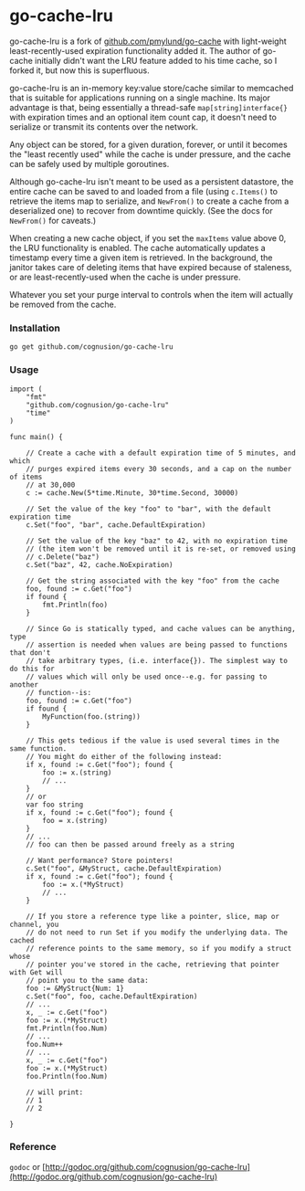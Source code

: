# go-cache-lru

go-cache-lru is a fork of [github.com/pmylund/go-cache](http://github.com/pmylund/go-cache) with light-weight 
least-recently-used expiration functionality added it. The author of go-cache 
initially didn't want the LRU feature added to his time cache, so I forked it, but now
this is superfluous.

go-cache-lru is an in-memory key:value store/cache similar to memcached that is
suitable for applications running on a single machine. Its major advantage is
that, being essentially a thread-safe `map[string]interface{}` with expiration
times and an optional item count cap, it doesn't need to serialize or transmit 
its contents over the network.

Any object can be stored, for a given duration, forever, or until it becomes the
"least recently used" while the cache is under pressure, and the cache can be
safely used by multiple goroutines.

Although go-cache-lru isn't meant to be used as a persistent datastore, the entire
cache can be saved to and loaded from a file (using `c.Items()` to retrieve the
items map to serialize, and `NewFrom()` to create a cache from a deserialized
one) to recover from downtime quickly. (See the docs for `NewFrom()` for caveats.)

When creating a new cache object, if you set the `maxItems` value above 0, the LRU
functionality is enabled. The cache automatically updates a timestamp every time 
a given item is retrieved. In the background, the janitor takes care of deleting items
that have expired because of staleness, or are least-recently-used when the cache is
under pressure.

Whatever you set your purge interval to controls when the item will actually be 
removed from the cache.


### Installation

`go get github.com/cognusion/go-cache-lru`

### Usage

	import (
		"fmt"
		"github.com/cognusion/go-cache-lru"
		"time"
	)

	func main() {

		// Create a cache with a default expiration time of 5 minutes, and which
		// purges expired items every 30 seconds, and a cap on the number of items 
		// at 30,000
		c := cache.New(5*time.Minute, 30*time.Second, 30000)

		// Set the value of the key "foo" to "bar", with the default expiration time
		c.Set("foo", "bar", cache.DefaultExpiration)

		// Set the value of the key "baz" to 42, with no expiration time
		// (the item won't be removed until it is re-set, or removed using
		// c.Delete("baz")
		c.Set("baz", 42, cache.NoExpiration)

		// Get the string associated with the key "foo" from the cache
		foo, found := c.Get("foo")
		if found {
			fmt.Println(foo)
		}

		// Since Go is statically typed, and cache values can be anything, type
		// assertion is needed when values are being passed to functions that don't
		// take arbitrary types, (i.e. interface{}). The simplest way to do this for
		// values which will only be used once--e.g. for passing to another
		// function--is:
		foo, found := c.Get("foo")
		if found {
			MyFunction(foo.(string))
		}

		// This gets tedious if the value is used several times in the same function.
		// You might do either of the following instead:
		if x, found := c.Get("foo"); found {
			foo := x.(string)
			// ...
		}
		// or
		var foo string
		if x, found := c.Get("foo"); found {
			foo = x.(string)
		}
		// ...
		// foo can then be passed around freely as a string

		// Want performance? Store pointers!
		c.Set("foo", &MyStruct, cache.DefaultExpiration)
		if x, found := c.Get("foo"); found {
			foo := x.(*MyStruct)
			// ...
		}

		// If you store a reference type like a pointer, slice, map or channel, you
		// do not need to run Set if you modify the underlying data. The cached
		// reference points to the same memory, so if you modify a struct whose
		// pointer you've stored in the cache, retrieving that pointer with Get will
		// point you to the same data:
		foo := &MyStruct{Num: 1}
		c.Set("foo", foo, cache.DefaultExpiration)
		// ...
		x, _ := c.Get("foo")
		foo := x.(*MyStruct)
		fmt.Println(foo.Num)
		// ...
		foo.Num++
		// ...
		x, _ := c.Get("foo")
		foo := x.(*MyStruct)
		foo.Println(foo.Num)

		// will print:
		// 1
		// 2

	}

### Reference

`godoc` or [http://godoc.org/github.com/cognusion/go-cache-lru](http://godoc.org/github.com/cognusion/go-cache-lru)
